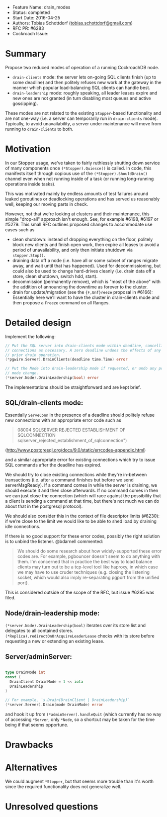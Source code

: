 - Feature Name: drain_modes
- Status: completed
- Start Date: 2016-04-25
- Authors: Tobias Schottdorf (tobias.schottdorf@gmail.com)
- RFC PR: #6283
- Cockroach Issue:


# Summary

Propose two reduced modes of operation of a running CockroachDB node.

* `drain-clients` mode: the server lets on-going SQL clients finish (up to some
  deadline) and then politely refuses new work at the gateway in the manner
  which popular load-balancing SQL clients can handle best.
* `drain-leadership` mode: roughly speaking, all leader leases expire and new
  ones are not granted (in turn disabling most queues and active gossipping).

These modes are not related to the existing `Stopper`-based functionality and
are not one-way (i.e. a server can temporarily run in `drain-clients` mode).
Typically, to avoid unavailability, a server under maintenance will move from
running to `drain-clients` to both.

# Motivation

In our Stopper usage, we've taken to fairly ruthlessly shutting down service of
many components once `(*Stopper).Quiesce()` is called. In code, this manifests
itself through copious use of the `(*Stopper).ShouldDrain()` channel even when
not running inside of a task (or running long-running operations inside tasks).

This was motivated mainly by endless amounts of test failures around leaked
goroutines or deadlocking operations and has served us reasonably well, keeping
our moving parts in check.

However, not that we're looking at clusters and their maintenance, this simple
"drop-all" approach isn't enough. See, for example #6198, #6197 or #5279. This
small RFC outlines proposed changes to accommodate use cases such as

* clean shutdown: instead of dropping everything on the floor, politely block
  new clients and finish open work, then expire all leases to avoid a period
  of unavailability, and only then initiate shutdown via `stopper.Stop()`.
* draining data off a node (i.e. have all or some subset of ranges migrate
  away, and wait until that has happened).
  Used for decommissioning, but could also be used to change hard-drives
  cleanly (i.e. drain data off a store, clean shutdown, switch hdd, start).
* decommission (permanently remove), which is "most of the above" with the
  addition of announcing the downtime as forever to the cluster.
* drain for update/migration (see the `{F,Unf}reeze` proposal in #6166):
  Essentially here we'll want to have the cluster in drain-clients mode and then
  propose a `Freeze` command on all Ranges.


# Detailed design

Implement the following:

```go
// Put the SQL server into drain-clients mode within deadline, cancelling
// connections as necessary. A zero deadline undoes the effects of any
// prior drain operation.
(*pgwire.Server).DrainClients(deadline time.Time) error

// Put the Node into drain-leadership mode if requested, or undo any previous
// mode change.
(*server.Node).DrainLeadership(bool) error
```

The implementations should be straightforward and are kept brief.

## SQL/drain-clients mode:

Essentially `ServeConn` in the presence of a deadline should politely refuse
new connections with an appropriate error code such as

> 08004  SQLSERVER REJECTED ESTABLISHMENT OF SQLCONNECTION
> sqlserver_rejected_establishment_of_sqlconnection")

(http://www.postgresql.org/docs/9.0/static/errcodes-appendix.html)

and a similar appropriate error for existing connections which try to issue
SQL commands after the deadline has expired.

We should try to close existing connections while they're in-between
transactions (i.e. after a command finishes but before we send serverMsgReady).
If a command comes in while the server is draining, we should execute it and
then close afterwards. If no command comes in then we can just close the
connection (which will race against the possibility that a client is sending a
command at that time, but there's not much we can do about that in the
postgresql protocol).

We should also consider this in the context of file descriptor limits (#6230):
if we're close to the limit we would like to be able to shed load by draining
idle connections.

If there is no good support for these error codes, possibly the right solution
is to unbind the listener. @bdarnell commented:

> We should do some research about how widely-supported these error codes are.
For example, pgbouncer doesn't seem to do anything with them. I'm concerned
that in practice the best way to load balance clients may turn out to be a
tcp-level tool like haproxy, in which case we may have to use cruder techniques
(e.g. closing the listening socket, which would also imply re-separating pgport
from the unified port).

This is considered outside of the scope of the RFC, but issue #6295 was filed.

## Node/drain-leadership mode:

`(*server.Node).DrainLeadership(bool)` iterates over its store list and delegates
to all contained stores. `(*Replica).redirectOnOrAcquireLeaderLease` checks
with its store before requesting a new or extending an existing lease.

## Server/adminServer:

```go

type DrainMode int
const (
  DrainClient DrainMode = 1 << iota
  DrainLeadership
)

// For example, `s.Drain(DrainClient | DrainLeadership)`
(*server.Server).Drain(mode DrainMode) error
```

and hook it up from `(*adminServer).handleQuit` (which currently has no way of
accessing `*Server`, only `*Node`, so a shortcut may be taken for the time
being if that seems opportune.

# Drawbacks

# Alternatives

We could augment `*Stopper`, but that seems more trouble than it's worth since
the required functionality does not generalize well.

# Unresolved questions
